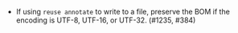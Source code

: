 - If using `reuse annotate` to write to a file, preserve the BOM if the encoding
  is UTF-8, UTF-16, or UTF-32. (#1235, #384)
